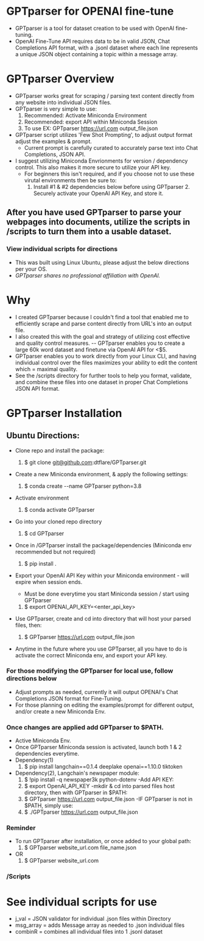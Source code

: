 # GPTparser for OPENAI fine-tune #
- GPTparser is a tool for dataset creation to be used with OpenAI fine-tuning.
- OpenAI Fine-Tune API requires data to be in valid JSON, Chat Completions API format, with a .jsonl dataset where each line represents a unique JSON object containing a topic within a message array.

# GPTparser Overview #
- GPTparser works great for scraping / parsing text content directly from any website into individual JSON files.
- GPTparser is very simple to use:
	1. Recommended: Activate Miniconda Environment
	2. Recommended: export API within Miniconda Session
	3. To use EX: GPTparser https://url.com output_file.json
- GPTparser script utilizes 'Few Shot Prompting', to adjust output format adjust the examples & prompt.
	- Current prompt is carefully curated to accurately parse text into Chat Completions, JSON API.
 - I suggest utilizing Miniconda Envrionments for version / dependency control. This also makes it more secure to utilize your API key.
 	- For beginners this isn't required, and if you choose not to use these virutal environments then be sure to:
  		1. Install #1 & #2 dependencies below before using GPTparser
    		2. Securely activate your OpenAI API Key, and store it.


## After you have used GPTparser to parse your webpages into documents, utilize the scripts in /scripts to turn them into a usable dataset. ##
### View individual scripts for directions ###

- This was built using Linux Ubuntu, please adjust the below directions per your OS.
- *GPTparser shares no professional affiliation with OpenAI.*

# Why #
- I created GPTparser because I couldn't find a tool that enabled me to efficiently scrape and parse content directly from URL's into an output file.
- I also created this with the goal and strategy of utilizing cost effective and quality control measures.
	-- GPTparser enables you to create a large 60k word dataset and finetune via OpenAI API for <$5.
- GPTparser enables you to work directly from your Linux CLI, and having individual control over the files maximizes your ability to edit the content which = maximal quality.
- See the /scripts directory for further tools to help you format, validate, and combine these files into one dataset in proper Chat Completions JSON API format.


# GPTparser Installation #
## Ubuntu Directions: ## 

- Clone repo and install the package:
	1. $ git clone git@github.com:dtflare/GPTparser.git
- Create a new Miniconda environment, & apply the following settings:
  	1. $ conda create --name GPTparser python=3.8
- Activate environment
  	1. $ conda activate GPTparser
- Go into your cloned repo directory
  	1. $ cd GPTparser
- Once in /GPTparser install the package/dependencies (Miniconda env recommended but not required)
	1. $ pip install .
- Export your OpenAI API Key within your Miniconda environment - will expire when session ends.
	- Must be done everytime you start Miniconda session / start using GPTparser
	1. $ export OPENAI_API_KEY=<enter_api_key>
- Use GPTparser, create and cd into directory that will host your parsed files, then:
	1. $ GPTparser https://url.com output_file.json

- Anytime in the future where you use GPTparser, all you have to do is activate the correct Miniconda env, and export your API key.



### For those modifying the GPTparser for local use, follow directions below ###
- Adjust prompts as needed, currently it will output OPENAI's Chat Completions JSON format for Fine-Tuning.
- For those planning on editing the examples/prompt for different output, and/or create a new Miniconda Env.

### Once changes are applied add GPTparser to $PATH. ###
- Active Miniconda Env.
- Once GPTparser Miniconda session is activated, launch both 1 & 2 dependencies everytime.
- Dependency(1)
	1. $ pip install langchain==0.1.4 deeplake openai==1.10.0 tiktoken
- Dependency(2), Langchain's newspaper module:
	1. $ !pip install -q newspaper3k python-dotenv
-Add API KEY:
	1. $ export OpenAI_API_KEY
-mkdir & cd into parsed files host directory, then with GPTparser in $PATH:
	1. $ GPTparser https://url.com output_file.json
-IF GPTparser is not in $PATH, simply use:
	1. $ ./GPTparser https://url.com output_file.json


 
 
### Reminder ###
- To run GPTparser after installation, or once added to your global path:
	1. $ GPTparser website_url.com file_name.json
- OR
	1. $ GPTparser website_url.com

### /Scripts ###
# See individual scripts for use #
- j_val = JSON validator for individual .json files within Directory
- msg_array = adds Message array as needed to .json individual files
- combinR = combines all individual files into 1 .jsonl dataset
